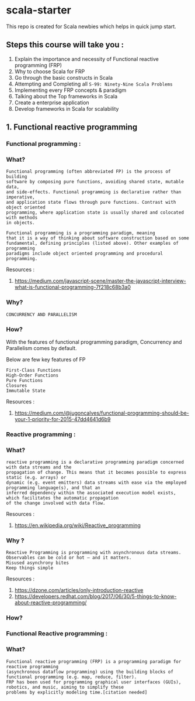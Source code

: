 # scala-starter
This repo is created for Scala newbies which helps in quick jump start.

## Steps this course will take you :
1. Explain the importance and necessity of Functional reactive programming (FRP)
2. Why to choose Scala for FRP 
3. Go through the basic constructs in Scala
4. Attempting and Completing all `S-99: Ninety-Nine Scala Problems`
5. Implementing every FRP concepts & paradigm
6. Talking about the Top frameworks in Scala
7. Create a enterprise application
8. Develop frameworks in Scala for scalability

## 1. Functional reactive programming 

### Functional programming :

### What? 
```
Functional programming (often abbreviated FP) is the process of building 
software by composing pure functions, avoiding shared state, mutable data, 
and side-effects. Functional programming is declarative rather than imperative, 
and application state flows through pure functions. Contrast with object oriented 
programming, where application state is usually shared and colocated with methods 
in objects.

Functional programming is a programming paradigm, meaning 
that it is a way of thinking about software construction based on some 
fundamental, defining principles (listed above). Other examples of programming 
paradigms include object oriented programming and procedural programming.

```
Resources : 
1. https://medium.com/javascript-scene/master-the-javascript-interview-what-is-functional-programming-7f218c68b3a0

### Why? 
```
CONCURRENCY AND PARALLELISM
```

### How?
With the features of functional programming paradigm, Concurrency and Parallelism comes by default. 

Below are few key features of FP

```
First-Class Functions
High-Order Functions
Pure Functions
Closures
Immutable State

```
Resources : 
1. https://medium.com/@jugoncalves/functional-programming-should-be-your-1-priority-for-2015-47dd4641d6b9


### Reactive programming :

### What? 
```
reactive programming is a declarative programming paradigm concerned with data streams and the 
propagation of change. This means that it becomes possible to express static (e.g. arrays) or 
dynamic (e.g. event emitters) data streams with ease via the employed programming language(s), and that an 
inferred dependency within the associated execution model exists, which facilitates the automatic propagation 
of the change involved with data flow.
```

Resources : 
1. https://en.wikipedia.org/wiki/Reactive_programming

### Why ? 

```
Reactive Programming is programming with asynchronous data streams.
Observables can be cold or hot – and it matters.
Misused asynchrony bites
Keep things simple
```

Resources : 
1. https://dzone.com/articles/only-introduction-reactive
2. https://developers.redhat.com/blog/2017/06/30/5-things-to-know-about-reactive-programming/

### How? 



### Functional Reactive programming :

### What?
```
Functional reactive programming (FRP) is a programming paradigm for reactive programming 
(asynchronous dataflow programming) using the building blocks of functional programming (e.g. map, reduce, filter). 
FRP has been used for programming graphical user interfaces (GUIs), robotics, and music, aiming to simplify these 
problems by explicitly modeling time.[citation needed]
```

